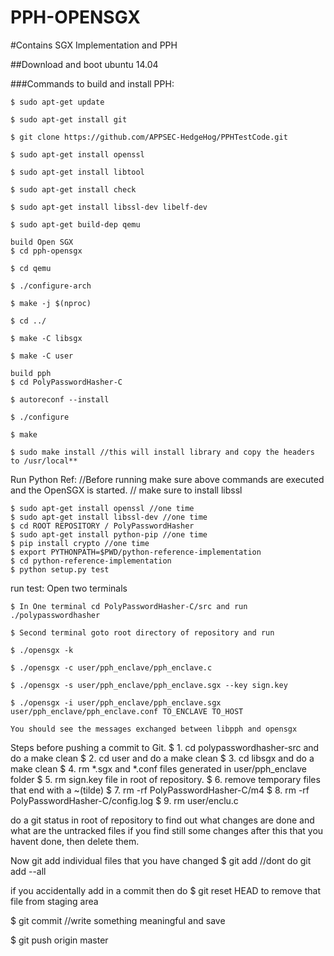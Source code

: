 # PPH-OPENSGX

#Contains SGX Implementation and PPH

##Download and boot ubuntu 14.04

###Commands to build and install PPH:

	$ sudo apt-get update
  
	$ sudo apt-get install git
	
	$ git clone https://github.com/APPSEC-HedgeHog/PPHTestCode.git
	
	$ sudo apt-get install openssl
	
	$ sudo apt-get install libtool
	
	$ sudo apt-get install check
	
	$ sudo apt-get install libssl-dev libelf-dev
  
    $ sudo apt-get build-dep qemu
	
	build Open SGX
	$ cd pph-opensgx

	$ cd qemu

	$ ./configure-arch

	$ make -j $(nproc)

	$ cd ../

	$ make -C libsgx

	$ make -C user

	build pph
	$ cd PolyPasswordHasher-C

	$ autoreconf --install
	
	$ ./configure
	
	$ make
	
	$ sudo make install //this will install library and copy the headers to /usr/local**
	
	
Run Python Ref: //Before running make sure above commands are executed and the OpenSGX is started.
	// make sure to install libssl
	
	$ sudo apt-get install openssl //one time
	$ sudo apt-get install libssl-dev //one time
	$ cd ROOT REPOSITORY / PolyPasswordHasher
	$ sudo apt-get install python-pip //one time
	$ pip install crypto //one time
	$ export PYTHONPATH=$PWD/python-reference-implementation
	$ cd python-reference-implementation
	$ python setup.py test
	
run test:
	Open two terminals
	
	$ In One terminal cd PolyPasswordHasher-C/src and run ./polypasswordhasher

	$ Second terminal goto root directory of repository and run

	$ ./opensgx -k

	$ ./opensgx -c user/pph_enclave/pph_enclave.c

	$ ./opensgx -s user/pph_enclave/pph_enclave.sgx --key sign.key
	
	$ ./opensgx -i user/pph_enclave/pph_enclave.sgx user/pph_enclave/pph_enclave.conf TO_ENCLAVE TO_HOST

	You should see the messages exchanged between libpph and opensgx


Steps before pushing a commit to Git.
$	1. cd polypasswordhasher-src and do a make clean
$	2. cd user and do a make clean
$	3. cd libsgx and do a make clean
$	4. rm *.sgx and *.conf files generated in user/pph_enclave folder
$	5. rm sign.key file in root of repository.
$	6. remove temporary files that end with a ~(tilde)
$	7. rm -rf PolyPasswordHasher-C/m4
$	8. rm -rf PolyPasswordHasher-C/config.log
$	9. rm user/enclu.c

do a git status in root of repository to find out what changes are done and what are the untracked files
if you find still some changes after this that you havent done, then delete them.

Now git add individual files that you have changed
$	git add <filename> //dont do git add --all

if you accidentally add in a commit then
do $	git reset HEAD <file-name>  to remove that file from staging area

$	git commit //write something meaningful and save

$	git push origin master

